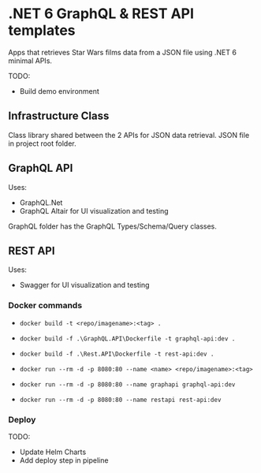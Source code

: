 # .NET 6 GraphQL & REST API templates

Apps that retrieves Star Wars films data from a JSON file using .NET 6 minimal APIs.

TODO:

- Build demo environment

## Infrastructure Class

Class library shared between the 2 APIs for JSON data retrieval.
JSON file in project root folder.

## GraphQL API

Uses:

- GraphQL.Net
- GraphQL Altair for UI visualization and testing

GraphQL folder has the GraphQL Types/Schema/Query classes.

## REST API

Uses:

- Swagger for UI visualization and testing

### Docker commands

- ``docker build -t <repo/imagename>:<tag> .``
- ``docker build -f .\GraphQL.API\Dockerfile -t graphql-api:dev .``
- ``docker build -f .\Rest.API\Dockerfile -t rest-api:dev .``

- ``docker run --rm -d -p 8080:80 --name <name> <repo/imagename>:<tag>``
- ``docker run --rm -d -p 8080:80 --name graphapi graphql-api:dev``
- ``docker run --rm -d -p 8080:80 --name restapi rest-api:dev``

### Deploy

TODO:

- Update Helm Charts
- Add deploy step in pipeline
